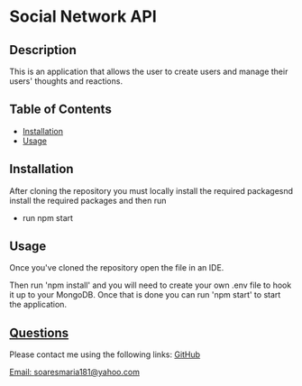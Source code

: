 # Social Network API

## Description

This is an application that allows the user to create users and manage their users' thoughts and reactions.

## Table of Contents

* [Installation](#installation)
* [Usage](#usage)

## Installation
After cloning the repository you must locally install the required packagesnd install the required packages and then run 
* run npm start  

## Usage
Once you've cloned the repository open the file in an IDE.

Then run 'npm install' and you will need to create your own .env file to hook it up to your MongoDB. Once that is done you can run 'npm start' to start the application.


## [Questions](#table-of-contents)
Please contact me using the following links:
[GitHub](https://github.com/soaresmaria)

[Email: soaresmaria181@yahoo.com](mailto:soaresmaria181@yahoo.com)
  
